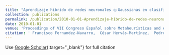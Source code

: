 ```yaml
---
title: "Aprendizaje hibrido de redes neuronales q-Gaussianas en clasificación binaria"
collection: publications
permalink: /publication/2010-01-01-Aprendizaje-hibrido-de-redes-neuronales-q-Gaussianas-en-clasificacion-binaria
date: 2010-01-01
venue: 'Proceedings of VII Congreso Español sobre Metaheurísticas and Algoritmos Evolutivos y Bioinspirados (MAEB2010)'
citation: ' Francisco Fernandez-Navarro,  César Hervás-Martínez,  Pedro Antonio Gutiérrez,  Manuel Cruz-Ramírez,  Javier Sánchez-Monedero, &quot;Aprendizaje hibrido de redes neuronales q-Gaussianas en clasificación binaria.&quot; Proceedings of VII Congreso Español sobre Metaheurísticas and Algoritmos Evolutivos y Bioinspirados (MAEB2010), 2010, pp.227-234.'
---
```

Use [Google Scholar](https://scholar.google.com/scholar?q=Aprendizaje+hibrido+de+redes+neuronales+q+Gaussianas+en+clasificacion+binaria){:target="_blank"} for full citation